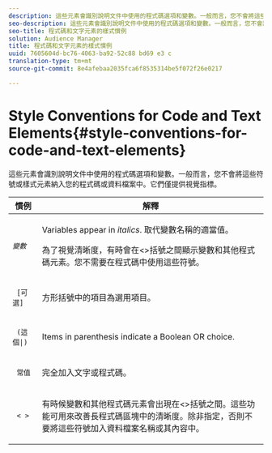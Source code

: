 ```yaml
---
description: 這些元素會識別說明文件中使用的程式碼選項和變數。一般而言，您不會將這些符號或樣式元素納入您的程式碼或資料檔案中。它們僅提供視覺指標。
seo-description: 這些元素會識別說明文件中使用的程式碼選項和變數。一般而言，您不會將這些符號或樣式元素納入您的程式碼或資料檔案中。它們僅提供視覺指標。
seo-title: 程式碼和文字元素的樣式慣例
solution: Audience Manager
title: 程式碼和文字元素的樣式慣例
uuid: 7605604d-bc76-4063-ba92-52c88 bd69 e3 c
translation-type: tm+mt
source-git-commit: 8e4afebaa2035fca6f8535314be5f072f26e0217

---
```



# Style Conventions for Code and Text Elements{#style-conventions-for-code-and-text-elements}

這些元素會識別說明文件中使用的程式碼選項和變數。一般而言，您不會將這些符號或樣式元素納入您的程式碼或資料檔案中。它們僅提供視覺指標。

<table id="table_EBEF9490D90041BD8B7ABE3AF1AF35B6"> 
 <thead> 
  <tr> 
   <th colname="col1" class="entry"> 慣例 </th> 
   <th colname="col2" class="entry"> 解釋 </th> 
  </tr> 
 </thead>
 <tbody> 
  <tr> 
   <td colname="col1"> <p> <code><i>變數</i></code> </p> </td> 
   <td colname="col2"> <p>Variables appear in <i>italics</i>. 取代變數名稱的適當值。 </p> <p>為了視覺清晰度，有時會在&lt;&gt;括號之間顯示變數和其他程式碼元素。您不需要在程式碼中使用這些符號。 </p> </td> 
  </tr> 
  <tr> 
   <td colname="col1"> <p> <code> [可選]</code> </p> </td> 
   <td colname="col2"> <p>方形括號中的項目為選用項目。 </p> </td> 
  </tr> 
  <tr> 
   <td colname="col1"> <p> <code> (這個|) </code> </p> </td> 
   <td colname="col2"> <p>Items in parenthesis indicate a Boolean <span class="wintitle"> OR</span> choice. </p> </td> 
  </tr> 
  <tr> 
   <td colname="col1"> <p> <code> 常值</code> </p> </td> 
   <td colname="col2"> <p>完全加入文字或程式碼。 </p> </td> 
  </tr> 
  <tr> 
   <td colname="col1"> <p> <code> &lt; &gt;</code> </p> </td> 
   <td colname="col2"> <p>有時候變數和其他程式碼元素會出現在&lt;&gt;括號之間。這些功能可用來改善長程式碼區塊中的清晰度。除非指定，否則不要將這些符號加入資料檔案名稱或其內容中。 </p> </td> 
  </tr> 
 </tbody> 
</table>

